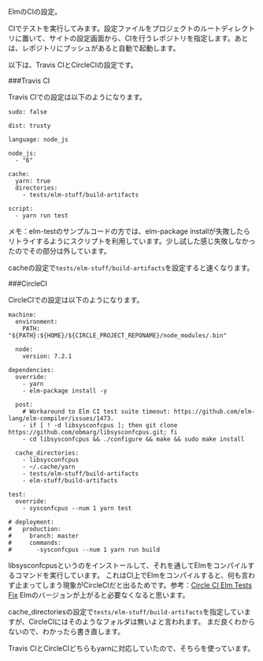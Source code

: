 ElmのCIの設定。

CIでテストを実行してみます。設定ファイルをプロジェクトのルートディレクトリに置いて、サイトの設定画面から、CIを行うレポジトリを指定します。あとは、レポジトリにプッシュがあると自動で起動します。

以下は、Travis CIとCircleCIの設定です。

###Travis CI

Travis CIでの設定は以下のようになります。

```
sudo: false

dist: trusty

language: node_js

node_js:
  - "6"

cache:
  yarn: true
  directories:
    - tests/elm-stuff/build-artifacts

script:
  - yarn run test
```

メモ：elm-testのサンプルコードの方では、elm-package installが失敗したらリトライするようにスクリプトを利用しています。少し試した感じ失敗しなかったのでその部分は外しています。

cacheの設定で`tests/elm-stuff/build-artifacts`を設定すると速くなります。

###CircleCI

CircleCIでの設定は以下のようになります。

```
machine:
  environment:
    PATH: "${PATH}:${HOME}/${CIRCLE_PROJECT_REPONAME}/node_modules/.bin"

  node:
    version: 7.2.1

dependencies:
  override:
    - yarn
    - elm-package install -y

  post:
    # Workaround to Elm CI test suite timeout: https://github.com/elm-lang/elm-compiler/issues/1473.
    - if [ ! -d libsysconfcpus ]; then git clone https://github.com/obmarg/libsysconfcpus.git; fi
    - cd libsysconfcpus && ./configure && make && sudo make install

  cache_directories:
    - libsysconfcpus
    - ~/.cache/yarn
    - tests/elm-stuff/build-artifacts
    - elm-stuff/build-artifacts

test:
  override:
    - sysconfcpus --num 1 yarn test

# deployment:
#   production:
#     branch: master
#     commands:
#       -sysconfcpus --num 1 yarn run build

```

libsysconfcpusというのをインストールして、それを通してElmをコンパイルするコマンドを実行しています。
これはCI上でElmをコンパイルすると、何も言わず止まってしまう現象がCircleCIだと出るためです。参考：[Circle CI Elm Tests Fix](https://gist.github.com/bkuhlmann/765abad66f918dac14eb49ea5f48b014)
Elmのバージョンが上がると必要なくなると思います。

cache_directoriesの設定で`tests/elm-stuff/build-artifacts`を指定していますが、CircleCIにはそのようなフォルダは無いよと言われます。
まだ良くわからないので、わかったら書き直します。


Travis CIとCircleCIどちらもyarnに対応していたので、そちらを使っています。
